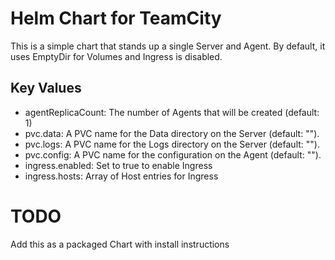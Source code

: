 # Helm Chart for TeamCity
This is a simple chart that stands up a single Server and Agent.
By default, it uses EmptyDir for Volumes and Ingress is disabled.

## Key Values
- agentReplicaCount: The number of Agents that will be created (default: 1)
- pvc.data: A PVC name for the Data directory on the Server (default: "").
- pvc.logs: A PVC name for the Logs directory on the Server (default: "").
- pvc.config: A PVC name for the configuration on the Agent (default: "").
- ingress.enabled: Set to true to enable Ingress
- ingress.hosts: Array of Host entries for Ingress

# TODO
Add this as a packaged Chart with install instructions